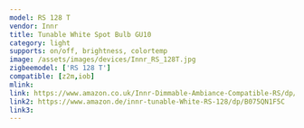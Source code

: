 ```yaml
---
model: RS 128 T
vendor: Innr
title: Tunable White Spot Bulb GU10
category: light
supports: on/off, brightness, colortemp
image: /assets/images/devices/Innr_RS_128T.jpg
zigbeemodel: ['RS 128 T']
compatible: [z2m,iob]
mlink: 
link: https://www.amazon.co.uk/Innr-Dimmable-Ambiance-Compatible-RS/dp/B074N6P92Y
link2: https://www.amazon.de/innr-tunable-White-RS-128/dp/B075QN1F5C
link3: 
---
```

